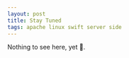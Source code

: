 ```yaml
---
layout: post
title: Stay Tuned
tags: apache linux swift server side
---
```


Nothing to see here, yet 😬.
